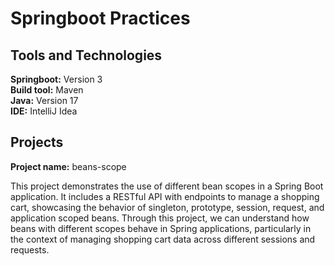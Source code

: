 # Springboot Practices

## Tools and Technologies
**Springboot:** Version 3	
**Build tool:** Maven	
**Java:** Version 17	
**IDE:** IntelliJ Idea

## Projects

**Project name:** beans-scope	

This project demonstrates the use of different bean scopes in a Spring Boot application. It includes a RESTful API with endpoints to manage a shopping cart, showcasing the behavior of singleton, prototype, session, request, and application scoped beans. Through this project, we can understand how beans with different scopes behave in Spring applications, particularly in the context of managing shopping cart data across different sessions and requests.



<!-- 

**Project name:** employee-management-system


**Project name:** student-management-system


**Project name:** modern-school-app


**Project name:** Food-delivery 

-->

